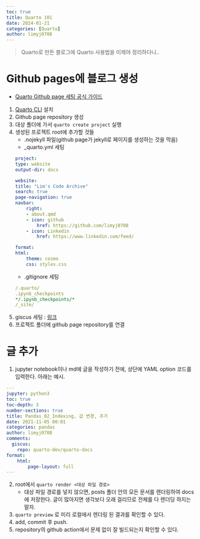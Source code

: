 ```yaml
---
toc: true
title: Quarto 101
date: 2024-01-21
categories: [Quarto]
author: limyj0708
---
```


> Quarto로 만든 블로그에 Quarto 사용법을 이제야 정리하다니..

# Github pages에 블로그 생성
- [Quarto Github page 세팅 공식 가이드](https://quarto.org/docs/publishing/github-pages.html)
1. [Quarto CLI](https://quarto.org/docs/get-started/) 설치
2. Github page repository 생성
3. 대상 폴더에 가서 `quarto create project` 실행
4. 생성된 프로젝트 root에 추가할 것들
    - .nojekyll 파일(github page가 jekyll로 페이지를 생성하는 것을 막음)
    - _quarto.yml 세팅
    ```yaml
    project:
    type: website
    output-dir: docs

    website:
    title: "Lim's Code Archive"
    search: true
    page-navigation: true
    navbar:
        right:
        - about.qmd
        - icon: github
            href: https://github.com/limyj0708
        - icon: Linkedin
            href: https://www.linkedin.com/feed/

    format:
    html:
        theme: cosmo
        css: styles.css
    ```
    - .gitignore 세팅
    ```yml
    /.quarto/
    .ipynb_checkpoints
    */.ipynb_checkpoints/*
    /_site/
    ```
5. giscus 세팅 : [링크](https://giscus.app/ko)
6. 프로젝트 폴더에 github page repository를 연결

# 글 추가
1. jupyter notebook이나 md에 글을 작성하기 전에, 상단에 YAML option 코드를 입력한다. 아래는 예시.
```YAML
---
jupyter: python3
toc: true
toc-depth: 3
number-sections: true
title: Pandas_02_Indexing, 값 변경, 추가
date: 2021-11-05 00:01
categories: pandas
author: limyj0708
comments:
  giscus:
    repo: quarto-dev/quarto-docs
format:
    html:
        page-layout: full
---
```
2. root에서 `quarto render <대상 파일 경로>`
    - 대상 파일 경로를 넣지 않으면, posts 폴더 안의 모든 문서를 렌더링하여 docs에 저장한다. 글이 많아지면 생각보다 오래 걸리므로 전체를 다 렌더딩 하지는 말자.
3. `quarto preview` 로 미리 로컬에서 렌더링 된 결과를 확인할 수 있다.
4. add, commit 후 push.
5. repository의 github action에서 문제 없이 잘 빌드되는지 확인할 수 있다.